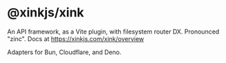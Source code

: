 # @xinkjs/xink

An API framework, as a Vite plugin, with filesystem router DX. Pronounced "zinc". Docs at https://xinkjs.com/xink/overview

Adapters for Bun, Cloudflare, and Deno.

